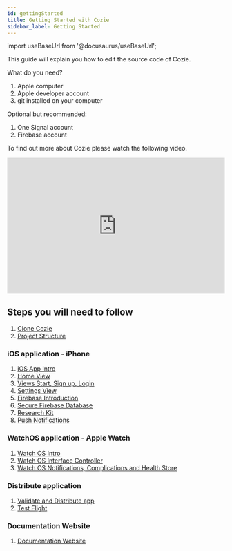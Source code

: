 ```yaml
---
id: gettingStarted
title: Getting Started with Cozie
sidebar_label: Getting Started
---
```


import useBaseUrl from '@docusaurus/useBaseUrl';

This guide will explain you how to edit the source code of Cozie.

What do you need?

1. Apple computer
1. Apple developer account
1. git installed on your computer

Optional but recommended:

1. One Signal account
1. Firebase account

To find out more about Cozie please watch the following video.

<iframe width="100%" height="315" src="https://www.youtube.com/embed/5e4FwVydYRE" frameborder="0" allow="accelerometer; autoplay; clipboard-write; encrypted-media; gyroscope; picture-in-picture" allowFullScreen></iframe>

## Steps you will need to follow

1. [Clone Cozie](cloneCozie.md)
1. [Project Structure](projectStructure.md)

### iOS application - iPhone

1. [iOS App Intro](iosOverview.md)
1. [Home View](home.md)
1. [Views Start, Sign up, Login](viewsOne.md)
1. [Settings View](settings.md)
1. [Firebase Introduction](firebaseIntro.md)
1. [Secure Firebase Database](secureFirebase.md)
1. [Research Kit](researchKit.md)
1. [Push Notifications](notifications.md)

### WatchOS application - Apple Watch

1. [Watch OS Intro](watchIntro.md)
1. [Watch OS Interface Controller](watchMain.md)
1. [Watch OS Notifications, Complications and Health Store](watchSecondary.md)

### Distribute application

1. [Validate and Distribute app](cloneCozie.md)
1. [Test Flight](testFlight.md)

### Documentation Website

1. [Documentation Website](documentationWebsite.md)

